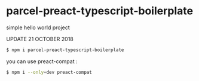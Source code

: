 # parcel-preact-typescript-boilerplate
simple hello world project

UPDATE 21 OCTOBER 2018

```bash
$ npm i parcel-preact-typescript-boilerplate
```

you can use preact-compat :

```bash
$ npm i --only=dev preact-compat
```
